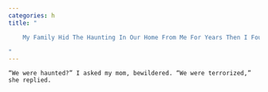 ```yaml
---
categories: h
title: "

    My Family Hid The Haunting In Our Home From Me For Years Then I Found These Photos

"
---
```



    “We were haunted?” I asked my mom, bewildered. “We were terrorized,” she replied.

